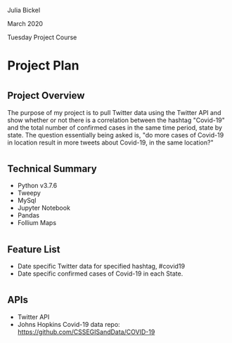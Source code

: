 Julia Bickel

March 2020

Tuesday Project Course

# Project Plan

#
## Project Overview

The purpose of my project is to pull Twitter data using the Twitter API and show whether or not there is a correlation between the hashtag &quot;Covid-19&quot; and the total number of confirmed cases in the same time period, state by state. The question essentially being asked is, &quot;do more cases of Covid-19 in location result in more tweets about Covid-19, in the same location?&quot;

#
## Technical Summary

- Python v3.7.6
- Tweepy
- MySql
- Jupyter Notebook
- Pandas
- Follium Maps

#
## Feature List

- Date specific Twitter data for specified hashtag, #covid19
- Date specific confirmed cases of Covid-19 in each State.

#
## APIs

- Twitter API
- Johns Hopkins Covid-19 data repo: https://github.com/CSSEGISandData/COVID-19